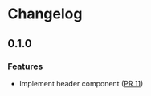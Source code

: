 Changelog
=========

## 0.1.0

### Features

- Implement header component ([PR 11](https://github.com/input-output-hk/cardano-explorer-app/pull/11))
